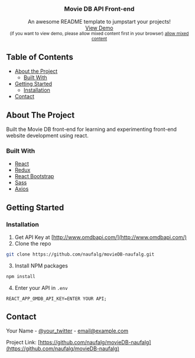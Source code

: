 
<!-- PROJECT LOGO -->
<p align="center">
  <h3 align="center">Movie DB API Front-end</h3>
  <p align="center">
    An awesome README template to jumpstart your projects!
    <br />
    <a href="https://moviedb-naufalg.netlify.app/">View Demo</a>
  <br/>
    <small>(if you want to view demo, please allow mixed content first in your browser) <a href="https://stackoverflow.com/questions/18321032/how-to-get-chrome-to-allow-mixed-content">allow mixed content</a></small>
  </p>
</p>

<!-- TABLE OF CONTENTS -->

## Table of Contents

- [About the Project](#about-the-project)
  - [Built With](#built-with)
- [Getting Started](#getting-started)
  - [Installation](#installation)
- [Contact](#contact)

<!-- ABOUT THE PROJECT -->

## About The Project

Built the Movie DB front-end for learning and experimenting front-end website development using react.

### Built With

- [React](https://reactjs.org/)
- [Redux](https://redux.js.org)
- [React Bootstrap](https://react-bootstrap.github.io/)
- [Sass](https://github.com/sass/node-sass)
- [Axios](https://github.com/axios/axios)

<!-- GETTING STARTED -->

## Getting Started

### Installation

1. Get API Key at [http://www.omdbapi.com/](http://www.omdbapi.com/)
2. Clone the repo

```sh
git clone https://github.com/naufalg/movieDB-naufalg.git
```

3. Install NPM packages

```sh
npm install
```

4. Enter your API in `.env`

```JS
REACT_APP_OMDB_API_KEY=ENTER YOUR API;
```

<!-- CONTACT -->

## Contact

Your Name - [@your_twitter](https://twitter.com/your_username) - email@example.com

Project Link: [https://github.com/naufalg/movieDB-naufalg](https://github.com/naufalg/movieDB-naufalg)

